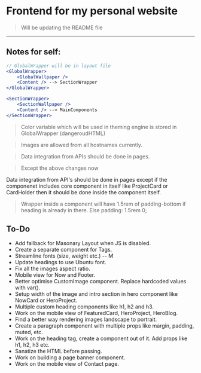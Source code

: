 # Frontend for my personal website
> Will be updating the README file
---
## Notes for self:
```jsx
// GlobalWrapper will be in layout file
<GlobalWrapper>
    <GlobalWallpaper />
    <Content /> --> SectionWrapper
</GlobalWrapper>
```

```jsx
<SectionWrapper>
    <SectionWallpaper />
    <Content /> --> MainComponents
</SectionWrapper>
```

> Color variable which will be used in theming engine is stored in GlobalWrapper (dangeroudHTML)

> Images are allowed from all hostnames currently.

> Data integration from APIs should be done in pages.

> Except the above changes now

Data integration from API's should be done in pages except if the componenet includes core component in itself like ProjectCard or CardHolder then it should be done inside the component itself.

> Wrapper inside a component will have 1.5rem of padding-bottom if heading is already in there. Else padding: 1.5rem 0;

## To-Do
 - Add fallback for Masonary Layout when JS is disabled.
 - Create a separate component for Tags.
 - Streamline fonts (size, weight etc.) -- M
 - Update headings to use Ubuntu font.
 - Fix all the images aspect ratio.
 - Mobile view for Now and Footer.
 - Better optimise CustomImage component. Replace hardcoded values with var().
 - Setup width of the image and intro section in hero component like NowCard or HeroProject.
 - Multiple custom heading components like h1, h2 and h3.
 - Work on the mobile view of FeaturedCard, HeroProject, HeroBlog.
 - Find a better way rendering images landscape to portrait.
 - Create a paragraph component with multiple props like margin, padding, muted, etc.
 - Work on the heading tag, create a component out of it. Add props like h1, h2, h3 etc.
 - Sanatize the HTML before passing.
 - Work on building a page banner component.
 - Work on the mobile view of Contact page.

